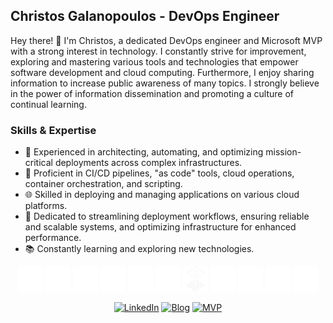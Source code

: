## Christos Galanopoulos - DevOps Engineer

Hey there! 👋 I'm Christos, a dedicated DevOps engineer and Microsoft MVP with a strong interest in technology. I constantly strive for improvement, exploring and mastering various tools and technologies that empower software development and cloud computing. Furthermore, I enjoy sharing information to increase public awareness of many topics. I strongly believe in the power of information dissemination and promoting a culture of continual learning.

### Skills & Expertise

- 💼 Experienced in architecting, automating, and optimizing mission-critical deployments across complex infrastructures.
- 🚀 Proficient in CI/CD pipelines, "as code" tools, cloud operations, container orchestration, and scripting.
- 🌐 Skilled in deploying and managing applications on various cloud platforms.
- 🔧 Dedicated to streamlining deployment workflows, ensuring reliable and scalable systems, and optimizing infrastructure for enhanced performance.
- 📚 Constantly learning and exploring new technologies.

<p align="center">
  <picture>
    <source media="(prefers-color-scheme: light)" srcset="icons/black/azure.webp">
    <img src="icons/white/azure.webp" alt="Azure" title="Azure" width="40" height="40"/>
  </picture>
  <picture>
    <source media="(prefers-color-scheme: light)" srcset="icons/black/github.webp">
    <img src="icons/white/github.webp" alt="GitHub" title="GitHub" width="40" height="40"/>
  </picture>
  <picture>
    <source media="(prefers-color-scheme: light)" srcset="icons/black/kubernetes.webp">
    <img src="icons/white/kubernetes.webp" alt="Kubernetes" title="Kubernetes" width="40" height="40"/>
  </picture>
  <picture>
    <source media="(prefers-color-scheme: light)" srcset="icons/black/bicep.webp">
    <img src="icons/white/bicep.webp" alt="Bicep" title="Bicep" width="40" height="40"/>
  </picture>
  <picture>
    <source media="(prefers-color-scheme: light)" srcset="icons/black/terraform.webp">
    <img src="icons/white/terraform.webp" alt="Terraform" title="Terraform" width="40" height="40"/>
  </picture>
  <picture>
    <source media="(prefers-color-scheme: light)" srcset="icons/black/go.webp">
    <img src="icons/white/go.webp" alt="Go" title="Go" width="40" height="40"/>
  </picture>
  <picture>
    <source media="(prefers-color-scheme: light)" srcset="icons/black/flux.webp">
    <img src="icons/white/flux.webp" alt="Flux" title="Flux" width="40" height="40"/>
  </picture>
  <picture>
    <source media="(prefers-color-scheme: light)" srcset="icons/black/python.webp">
    <img src="icons/white/python.webp" alt="Python" title="Python" width="40" height="40"/>
  </picture>
  <picture>
    <source media="(prefers-color-scheme: light)" srcset="icons/black/c.webp">
    <img src="icons/white/c.webp" alt="C" title="C" width="40" height="40"/>
  </picture>
  <picture>
    <source media="(prefers-color-scheme: light)" srcset="icons/black/cpp.webp">
    <img src="icons/white/cpp.webp" alt="C++" title="C++" width="40" height="40"/>
  </picture>
  <picture>
    <source media="(prefers-color-scheme: light)" srcset="icons/black/linux.webp">
    <img src="icons/white/linux.webp" alt="Linux" title="Linux" width="40" height="40"/>
  </picture>
</p>

<p align="center">
  <a href="https://www.linkedin.com/in/christos-galanopoulos/"><img src="https://img.shields.io/badge/LinkedIn-Connect-blue?style=flat&logo=linkedin" alt="LinkedIn"></a>
  <a href="https://christosgalano.github.io/"><img src="https://img.shields.io/badge/Blog-Visit-brightgreen?style=flat&logo=rss" alt="Blog" title="Blog"></a>
  <a href="https://mvp.microsoft.com/en-US/MVP/profile/e89e993e-d468-4560-b7f9-d409d2750684"><img src="https://img.shields.io/badge/Microsoft-MVP-black?style=flat&logo=microsoft" alt="MVP" title="MVP"></a>
</p>

<picture>
  <source media="(prefers-color-scheme: light)" srcset="https://raw.githubusercontent.com/GiorgosXou/Random-stuff/main/Programming/StackOverflow/Answers/70200610_11465149/w.png">
  <source media="(prefers-color-scheme: dark)" srcset="https://raw.githubusercontent.com/GiorgosXou/Random-stuff/main/Programming/StackOverflow/Answers/70200610_11465149/b.png">
</picture>

